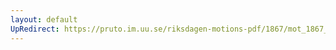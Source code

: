 ```yaml
---
layout: default
UpRedirect: https://pruto.im.uu.se/riksdagen-motions-pdf/1867/mot_1867__ak__48/mot_1867__ak__48-002.pdf
---
```


